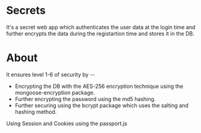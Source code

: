 # Secrets

It's a secret web app which authenticates the user data at the login time and further encrypts the data during the registartion time and stores it in the DB.

# About

It ensures level 1-6 of security by --

- Encrypting the DB with the AES-256 encryption technique using the mongoose-encryption package.
- Further encrypting the password using the md5 hashing.
- Further securing using the bcrypt package which uses the salting and hashing method.

Using Session and Cookies using the passport.js
